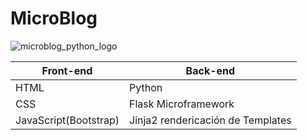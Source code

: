 # MicroBlog

![microblog_python_logo](https://i.ytimg.com/vi/M1IVwFAH9Wo/maxresdefault.jpg)

Front-end | Back-end
------------ | -------------
HTML  | Python
CSS | Flask Microframework
JavaScript(Bootstrap) | Jinja2 rendericación de Templates

